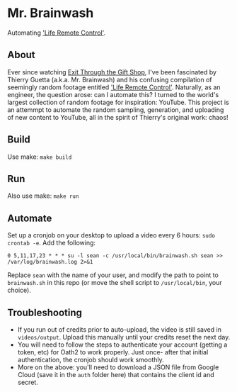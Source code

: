 # Mr. Brainwash

Automating ['Life Remote Control'](https://www.youtube.com/channel/UCAWt5HjfXuJG4_7j3sSd9_Q).

## About

Ever since watching [Exit Through the Gift Shop](https://www.youtube.com/watch?v=IqVXThss1z4), I've been fascinated by Thierry Guetta (a.k.a. Mr. Brainwash) and his confusing compilation of seemingly random footage entitled ['Life Remote Control'](https://youtu.be/602RM3uFc_I). Naturally, as an engineer, the question arose: can I automate this? I turned to the world's largest collection of random footage for inspiration: YouTube. This project is an attemmpt to automate the random sampling, generation, and uploading of new content to YouTube, all in the spirit of Thierry's original work: chaos!

## Build

Use make: `make build`

## Run

Also use make: `make run`

## Automate

Set up a cronjob on your desktop to upload a video every 6 hours: `sudo crontab -e`. Add the following:

```
0 5,11,17,23 * * * su -l sean -c /usr/local/bin/brainwash.sh sean >> /var/log/brainwash.log 2>&1
```

Replace `sean` with the name of your user, and modify the path to point to `brainwash.sh` in this repo (or move the shell script to `/usr/local/bin`, your choice).

## Troubleshooting

* If you run out of credits prior to auto-upload, the video is still saved in `videos/output`. Upload this manually until your credits reset the next day.
* You will need to follow the steps to authenticate your account (getting a token, etc) for Oath2 to work properly. Just once- after that initial authentication, the cronjob should work smoothly.
* More on the above: you'll need to download a JSON file from Google Cloud (save it in the `auth` folder here) that contains the client id and secret.
